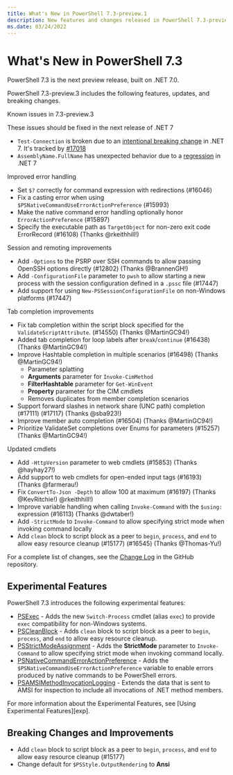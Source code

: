 ```yaml
---
title: What's New in PowerShell 7.3-preview.1
description: New features and changes released in PowerShell 7.3-preview.1
ms.date: 03/24/2022
---
```


# What's New in PowerShell 7.3

PowerShell 7.3 is the next preview release, built on .NET 7.0.

PowerShell 7.3-preview.3 includes the following features, updates, and breaking changes.

Known issues in 7.3-preview.3

These issues should be fixed in the next release of .NET 7

- `Test-Connection` is broken due to an
  [intentional breaking change](https://github.com/dotnet/runtime/issues/66746) in .NET 7. It's
  tracked by [#17018](https://github.com/PowerShell/PowerShell/issues/17018)
- `AssemblyName.FullName` has unexpected behavior due to a
  [regression](https://github.com/dotnet/runtime/issues/66785) in .NET 7

Improved error handling

- Set `$?` correctly for command expression with redirections (#16046)
- Fix a casting error when using `$PSNativeCommandUseErrorActionPreference` (#15993)
- Make the native command error handling optionally honor `ErrorActionPreference` (#15897)
- Specify the executable path as `TargetObject` for non-zero exit code ErrorRecord (#16108) (Thanks
  @rkeithhill!)

Session and remoting improvements

- Add `-Options` to the PSRP over SSH commands to allow passing OpenSSH options directly (#12802)
  (Thanks @BrannenGH!)
- Add `-ConfigurationFile` parameter to `pwsh` to allow starting a new process with the session
  configuration defined in a `.pssc` file (#17447)
- Add support for using `New-PSSessionConfigurationFile` on non-Windows platforms (#17447)

Tab completion improvements

- Fix tab completion within the script block specified for the `ValidateScriptAttribute`. (#14550)
  (Thanks @MartinGC94!)
- Added tab completion for loop labels after `break`/`continue` (#16438) (Thanks @MartinGC94!)
- Improve Hashtable completion in multiple scenarios (#16498)  (Thanks @MartinGC94!)
  - Parameter splatting
  - **Arguments** parameter for `Invoke-CimMethod`
  - **FilterHashtable** parameter for `Get-WinEvent`
  - **Property** parameter for the CIM cmdlets
  - Removes duplicates from member completion scenarios
- Support forward slashes in network share (UNC path) completion (#17111) (#17117) (Thanks @sba923!)
- Improve member auto completion (#16504) (Thanks @MartinGC94!)
- Prioritize ValidateSet completions over Enums for parameters (#15257) (Thanks @MartinGC94!)

Updated cmdlets

- Add `-HttpVersion` parameter to web cmdlets (#15853) (Thanks @hayhay27!)
- Add support to web cmdlets for open-ended input tags (#16193) (Thanks @farmerau!)
- Fix `ConvertTo-Json -Depth` to allow 100 at maximum (#16197) (Thanks @KevRitchie!)
  @rkeithhill!)
- Improve variable handling when calling `Invoke-Command` with the `$using:` expression (#16113)
  (Thanks @dwtaber!)
- Add `-StrictMode` to `Invoke-Command` to allow specifying strict mode when invoking command locally
- Add `clean` block to script block as a peer to `begin`, `process`, and `end` to allow easy
  resource cleanup (#15177)
  (#16545) (Thanks @Thomas-Yu!)

For a complete list of changes, see the [Change Log][CHANGELOG] in the GitHub repository.

## Experimental Features

PowerShell 7.3 introduces the following experimental features:

- [PSExec][exp-psexec] - Adds the new `Switch-Process` cmdlet (alias `exec`) to provide `exec`
  compatibility for non-Windows systems.
- [PSCleanBlock][exp-clean] - Adds `clean` block to script block as a peer to `begin`, `process`,
  and `end` to allow easy resource cleanup.
- [PSStrictModeAssignment][exp-strict] - Adds the **StrictMode** parameter to `Invoke-Command` to
  allow specifying strict mode when invoking command locally.
- [PSNativeCommandErrorActionPreference][exp-error] - Adds the
  `$PSNativeCommandUseErrorActionPreference` variable to enable errors produced by native commands
  to be PowerShell errors.
- [PSAMSIMethodInvocationLogging][exp-amsi] - Extends the data that is sent to AMSI for inspection
  to include all invocations of .NET method members.

For more information about the Experimental Features, see [Using Experimental Features][exp].

## Breaking Changes and Improvements

- Add `clean` block to script block as a peer to `begin`, `process`, and `end` to allow easy
  resource cleanup (#15177)
- Change default for `$PSStyle.OutputRendering` to **Ansi**

<!-- end of content -->
<!-- reference links -->

[CHANGELOG]: https://github.com/PowerShell/PowerShell/releases/tag/v7.3.0-preview.3
[exp-clean]: ../learn/experimental-features.md#pscleanblock
[exp-psexec]: ../learn/experimental-features.md#psexec
[exp-strict]: ../learn/experimental-features.md#psstrictmodeassignment
[exp-error]: ../learn/experimental-features.md#psnativecommanderroractionpreference
[exp-amsi]: ../learn/experimental-features.md?#psamsimethodinvocationlogging
